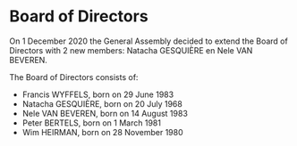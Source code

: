 # Board of Directors

On 1 December 2020 the General Assembly decided to extend the Board of Directors with 2 new members: Natacha GESQUIÈRE en Nele VAN BEVEREN.

The Board of Directors consists of:
* Francis WYFFELS, born on 29 June 1983
* Natacha GESQUIÈRE, born on 20 July 1968
* Nele VAN BEVEREN, born on 14 August 1983
* Peter BERTELS, born on 1 March 1981
* Wim HEIRMAN, born on 28 November 1980



